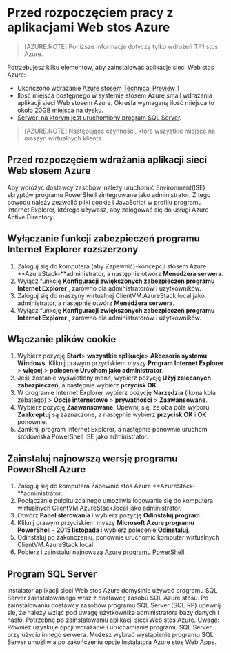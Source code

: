 <properties
    pageTitle="Stos Azure aplikacji usługi Technical Preview 1 przed rozpoczęciem | Microsoft Azure"
    description="Czynności do wykonania przed wdrożeniem aplikacji sieci Web na stos Azure"
    services="azure-stack"
    documentationCenter=""
    authors="apwestgarth"
    manager="stefsch"
    editor=""/>

<tags
    ms.service="azure-stack"
    ms.workload="app-service"
    ms.tgt_pltfrm="na"
    ms.devlang="na"
    ms.topic="article"
    ms.date="09/26/2016"
    ms.author="anwestg"/>
    
# <a name="before-you-get-started-with-azure-stack-web-apps"></a>Przed rozpoczęciem pracy z aplikacjami Web stos Azure

> [AZURE.NOTE] Poniższe informacje dotyczą tylko wdrożeń TP1 stos Azure.

Potrzebujesz kilku elementów, aby zainstalować aplikacje sieci Web stos Azure:

- Ukończono wdrażanie [Azure stosem Technical Preview 1](azure-stack-run-powershell-script.md)
- Ilość miejsca dostępnego w systemie stosem Azure small wdrażania aplikacji sieci Web stosem Azure.  Określa wymaganą ilość miejsca to około 20GB miejsca na dysku.
- [Serwer, na którym jest uruchomiony program SQL Server](#SQL-Server).

>[AZURE.NOTE] Następujące czynności, które wszystkie miejsce na maszyn wirtualnych klienta.

## <a name="before-you-deploy-azure-stack-web-apps"></a>Przed rozpoczęciem wdrażania aplikacji sieci Web stosem Azure

Aby wdrożyć dostawcy zasobów, należy uruchomić Environment(ISE) skryptów programu PowerShell zintegrowane jako administrator. Z tego powodu należy zezwolić pliki cookie i JavaScript w profilu programu Internet Explorer, którego używasz, aby zalogować się do usługi Azure Active Directory.

## <a name="turn-off-internet-explorer-enhanced-security"></a>Wyłączanie funkcji zabezpieczeń programu Internet Explorer rozszerzony

1.  Zaloguj się do komputera (aby Zapewnić)-koncepcji stosem Azure **AzureStack-**administrator, a następnie otwórz **Menedżera serwera**.
2.  Wyłącz funkcję **Konfiguracji zwiększonych zabezpieczeń programu Internet Explorer** , zarówno dla administratorów i użytkowników.
3.  Zaloguj się do maszyny wirtualnej ClientVM.AzureStack.local jako administrator, a następnie otwórz **Menedżera serwera**.
4.  Wyłącz funkcję **Konfiguracji zwiększonych zabezpieczeń programu Internet Explorer** , zarówno dla administratorów i użytkowników.

## <a name="enable-cookies"></a>Włączanie plików cookie

1.  Wybierz pozycję **Start**> **wszystkie aplikacje**> **Akcesoria systemu Windows**. Kliknij prawym przyciskiem myszy **Program Internet Explorer** > **więcej** > **polecenie Uruchom jako administrator**.
2.  Jeśli zostanie wyświetlony monit, wybierz pozycję **Użyj zalecanych zabezpieczeń**, a następnie wybierz **przycisk OK**.
3.  W programie Internet Explorer wybierz pozycję **Narzędzia** (ikona koła zębatego) > **Opcje internetowe** > **prywatności** > **Zaawansowane**.
4.  Wybierz pozycję **Zaawansowane**. Upewnij się, że oba pola wyboru **Zaakceptuj** są zaznaczone, a następnie wybierz **przycisk OK** i **OK** ponownie.
5.  Zamknij program Internet Explorer, a następnie ponownie uruchom środowiska PowerShell ISE jako administrator.

## <a name="install-the-latest-version-of-azure-powershell"></a>Zainstaluj najnowszą wersję programu PowerShell Azure

1.  Zaloguj się do komputera Zapewnić stos Azure **AzureStack-**administrator.
2.  Podłączanie pulpitu zdalnego umożliwia logowanie się do komputera wirtualnych ClientVM.AzureStack.local jako administrator.
3.  Otwórz **Panel sterowania** i wybierz pozycję **Odinstaluj program**. 
4.  Kliknij prawym przyciskiem myszy **Microsoft Azure programu PowerShell - 2015 listopada** i wybierz polecenie **Odinstaluj**.
5.  Odinstaluj po zakończeniu, ponownie uruchomić komputer wirtualnych ClientVM.AzureStack.local
6.  Pobierz i zainstaluj najnowszą [Azure programu PowerShell](http://aka.ms/azstackpsh).


## <a name="sql-server"></a>Program SQL Server

Instalator aplikacji sieci Web stos Azure domyślnie używać programu SQL Server zainstalowanego wraz z dostawcę zasobu SQL Azure stosu. Po zainstalowaniu dostawcy zasobów programu SQL Server (SQL RP) upewnij się, że należy wziąć pod uwagę użytkownika administratora bazy danych i hasło. Potrzebne po zainstalowaniu aplikacji sieci Web stos Azure.
Uwaga: Również uzyskuje opcji wdrażanie i uruchamianie programu SQL Server przy użyciu innego serwera. Możesz wybrać wystąpienie programu SQL Server umożliwia po zakończeniu opcje Instalatora Azure stos Web Apps.
